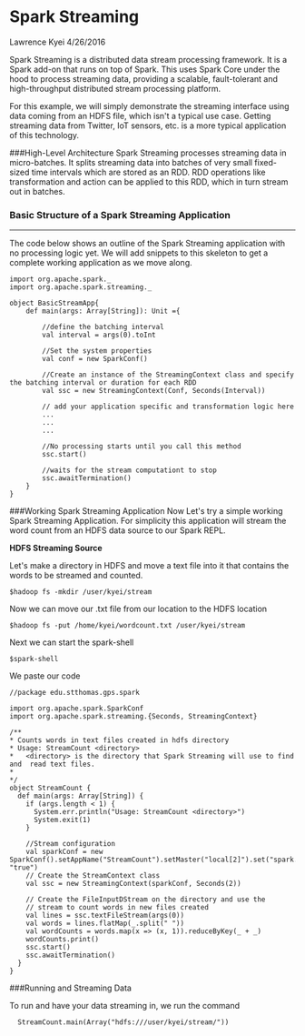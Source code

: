 # Spark Streaming

Lawrence Kyei
4/26/2016

Spark Streaming is a distributed data stream processing framework. It is a Spark add-on that runs on top of Spark. This uses Spark Core under the hood to process streaming data, providing a scalable, fault-tolerant and high-throughput distributed stream processing platform.

For this example, we will simply demonstrate the streaming interface using data coming from an HDFS file, which isn't a typical use case. Getting streaming data from Twitter, IoT sensors, etc. is a more typical application of this technology.

###High-Level Architecture
Spark Streaming processes streaming data in micro-batches. It splits streaming data into batches of very small fixed-sized time intervals which are stored as an RDD. RDD operations like transformation and action can be applied to this RDD, which in turn stream out in batches.

### Basic Structure of a Spark Streaming Application
---  
The code below shows an outline of the Spark Streaming application with no processing logic yet. We will add snippets to this skeleton to get a complete working application as we move along.

	import org.apache.spark._
	import org.apache.spark.streaming._

	object BasicStreamApp{
		def main(args: Array[String]): Unit ={

			//define the batching interval
			val interval = args(0).toInt

			//Set the system properties
			val conf = new SparkConf()

			//Create an instance of the StreamingContext class and specify the batching interval or duration for each RDD
			val ssc = new StreamingContext(Conf, Seconds(Interval))

			// add your application specific and transformation logic here
			...
			...
			...
			
			//No processing starts until you call this method
			ssc.start()

			//waits for the stream computationt to stop
			ssc.awaitTermination()
		}
	}

###Working Spark Streaming Application
Now Let's try a simple working Spark Streaming Application. For simplicity this application will stream the word count from an HDFS data source to our Spark REPL.

**HDFS Streaming Source**

Let's make a directory in HDFS and move a text file into it that contains the words to be streamed and counted.

	$hadoop fs -mkdir /user/kyei/stream

Now we can move our .txt file from our location to the HDFS location

	$hadoop fs -put /home/kyei/wordcount.txt /user/kyei/stream

Next we can start the spark-shell

	$spark-shell

We paste our code

	//package edu.stthomas.gps.spark

	import org.apache.spark.SparkConf
	import org.apache.spark.streaming.{Seconds, StreamingContext}

	/**
  	* Counts words in text files created in hdfs directory
  	* Usage: StreamCount <directory>
  	*   <directory> is the directory that Spark Streaming will use to find and 	read text files.
  	*
  	*/
	object StreamCount {
	  def main(args: Array[String]) {
	    if (args.length < 1) {
	      System.err.println("Usage: StreamCount <directory>")
	      System.exit(1)
	    }

	    //Stream configuration
	    val sparkConf = new SparkConf().setAppName("StreamCount").setMaster("local[2]").set("spark.driver.allowMultipleContexts", "true")
	    // Create the StreamContext class
	    val ssc = new StreamingContext(sparkConf, Seconds(2))

	    // Create the FileInputDStream on the directory and use the
	    // stream to count words in new files created
	    val lines = ssc.textFileStream(args(0))
	    val words = lines.flatMap(_.split(" "))
	    val wordCounts = words.map(x => (x, 1)).reduceByKey(_ + _)
	    wordCounts.print()
	    ssc.start()
	    ssc.awaitTermination()
	  }
	}

###Running and Streaming Data

To run and have your data streaming in, we run the command

	  StreamCount.main(Array("hdfs:///user/kyei/stream/"))

	